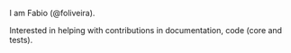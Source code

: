 I am Fabio (@foliveira). 

Interested in helping with contributions in documentation, code (core and tests).
